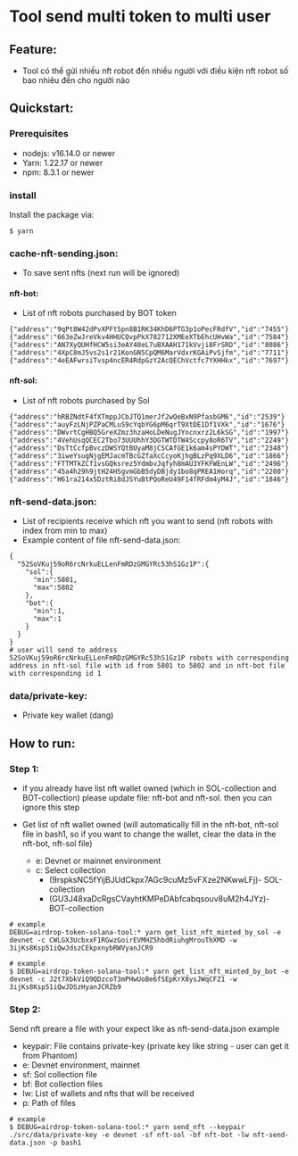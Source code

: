 # Tool send multi token to multi user
## Feature:
  - Tool có thể gửi nhiều nft robot đến nhiều người với điều kiện nft robot số bao nhiêu đến cho người nào
## Quickstart:
  ### Prerequisites
  - nodejs: v16.14.0 or newer
  - Yarn: 1.22.17 or newer
  - npm: 8.3.1 or newer
### install
  Install the package via:
```
$ yarn
```
### cache-nft-sending.json:
- To save sent nfts (next run will be ignored)
#### nft-bot:
- List of nft robots purchased by BOT token
```angular2html
{"address":"9qPt8W42dPvXPFt5pn8B1RK34KhD6PTG3p1oPecFRdfV","id":"7455"}
{"address":"663eZwJreVkv4HHUCQvpPkX782712XMEeXTbEhcUHvWa","id":"7584"}
{"address":"AN7XyQUHfHCW5si3eAY48eL7uBXAAH171kVvji8FrSRD","id":"8086"}
{"address":"4XpC8mJ5vs2s1r21KonGN5CpQM6MarVdxrKGAiPvSjfm","id":"7711"}
{"address":"4eEAFwrsiTvsp4ncER4RdpGzY2AcQEChVctfc7YXHHkx","id":"7697"}
```
#### nft-sol:
- List of nft robots purchased by Sol
```angular2html
{"address":"hRBZNdtF4fXTmppJCbJTQ1merJf2wQeBxN9PfasbGM6","id":"2539"}
{"address":"auyFzLNjPZPaCMLuS9cYqbYG6pM6qrT9XtDE1Df1VXk","id":"1676"}
{"address":"DWvrtCgHBQ5GreXZmz3hzaHoLDeNugJYncnxrz2L6kSG","id":"1997"}
{"address":"4VehUsqQCEC2Tbo73UUUhhY3DGTWTDTW4Sccpy8oR6TV","id":"2249"}
{"address":"DsTtCcfpBvczDWSYQtBUyaM8jCSCAfGE1k6am4sPYDWT","id":"2348"}
{"address":"3iweYsugNjgEMJacmTBcGZfaXcCcyoKjhgBLzPq9XLD6","id":"1866"}
{"address":"FTTMTkZCf1vsGQksrez5YdmbvJqfyh8mAU3YFKFWEnLW","id":"2496"}
{"address":"45a4h29h9jtH24HSgvmGbB5dyDBjdy1bo8qPREA1Horq","id":"2200"}
{"address":"H61ra214x5DztRi8dJSYuBtPQoReU49F14fRFdm4yM4J","id":"1846"}
```
### nft-send-data.json:
- List of recipients receive which nft you want to send (nft robots with index from min to max)
- Example content of file nft-send-data.json:
```angular2html
{
  "52SoVKuj59oR6rcNrkuELLenFmRDzGMGYRc53hS1Gz1P":{
    "sol":{
      "min":5801,
      "max":5802
    },
    "bot":{
      "min":1,
      "max":1
    }
  }
}
# user will send to address 52SoVKuj59oR6rcNrkuELLenFmRDzGMGYRc53hS1Gz1P robots with corresponding address in nft-sol file with id from 5801 to 5802 and in nft-bot file with corresponding id 1
```
### data/private-key:
- Private key wallet (dang)
## How to run:
### Step 1:
- if you already have list nft wallet owned (which in SOL-collection and BOT-collection)
please update file: nft-bot and nft-sol. then you can ignore this step

- Get list of nft wallet owned (will automatically fill in the nft-bot, nft-sol file in bash1, so if you want to change the wallet, clear the data in the nft-bot, nft-sol file)
  - e: Devnet or mainnet environment
  - c: Select collection
    - (9rspksNC5fYijBJUdCkpx7AGc9cuMz5vFXze2NKwwLFj)- SOL-collection
    - (GU3J48xaDcRgsCVayhtKMPeDAbfcabqsouv8uM2h4JYz)- BOT-collection
```angular2html
# example
DEBUG=airdrop-token-solana-tool:* yarn get_list_nft_minted_by_sol -e devnet -c CWLGX3UcbxxF1RGwzGoirEVMHZ5hbdRiuhgMrouThXMD -w 3ijKs8Ksp51iQwJdszCEkpxnybRWVyanJCR9
```
```angular2html
# example
$ DEBUG=airdrop-token-solana-tool:* yarn get_list_nft_minted_by_bot -e devnet -c J2t7XbkViQ9QDzcoT3mPHwUoBe6fSEpKrX8ysJWqCFZ1 -w 3ijKs8Ksp51iQwJDSzHyanJCRZb9
```
### Step 2: 
Send nft
preare a file with your expect like as nft-send-data.json example
- keypair: File contains private-key (private key like string - user can get it from Phantom)
- e: Devnet environment, mainnet
- sf: Sol collection file
- bf: Bot collection files
- lw: List of wallets and nfts that will be received
- p: Path of files
```angular2html
# example
$ DEBUG=airdrop-token-solana-tool:* yarn send_nft --keypair ./src/data/private-key -e devnet -sf nft-sol -bf nft-bot -lw nft-send-data.json -p bash1